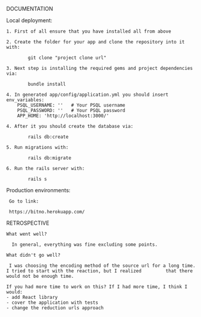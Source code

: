 DOCUMENTATION

Local deployment:

    1. First of all ensure that you have installed all from above
    
    2. Create the folder for your app and clone the repository into it with:

            git clone "project clone url"

    3. Next step is installing the required gems and project dependencies via:
    
            bundle install
            
    4. In generated app/config/application.yml you should insert env_variables:
        PSQL_USERNAME: ''   # Your PSQL username
        PSQL_PASSWORD: ''   # Your PSQL password
        APP_HOME: 'http://localhost:3000/'
        
    4. After it you should create the database via:
            
            rails db:create

    5. Run migrations with:
    
            rails db:migrate

    6. Run the rails server with:
    
            rails s


Production environments:

     Go to link:
     
     https://bitno.herokuapp.com/


RETROSPECTIVE

    What went well?
    
      In general, everything was fine excluding some points.
    
    What didn't go well? 
    
     I was choosing the encoding method of the source url for a long time. I tried to start with the reaction, but I realized         that there would not be enough time. 

    If you had more time to work on this? If I had more time, I think I would:
    - add React library 
    - cover the application with tests
    - change the reduction urls approach
